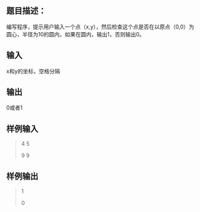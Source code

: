 ## 题目描述： 
编写程序，提示用户输入一个点（x,y），然后检查这个点是否在以原点（0,0）为圆心，半径为10的圆内，如果在圆内，输出1，否则输出0。

## 输入
x和y的坐标，空格分隔  

## 输出
0或者1 

## 样例输入
> 4 5
> 
> 9 9

## 样例输出
> 1
> 
> 0